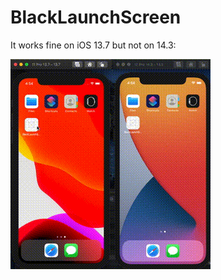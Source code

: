 # BlackLaunchScreen
It works fine on iOS 13.7 but not on 14.3:

![Black screen issue](https://github.com/Guidebook/BlackLaunchScreen/blob/main/black%20screen%20iOS%2014.3.gif?raw=true)
